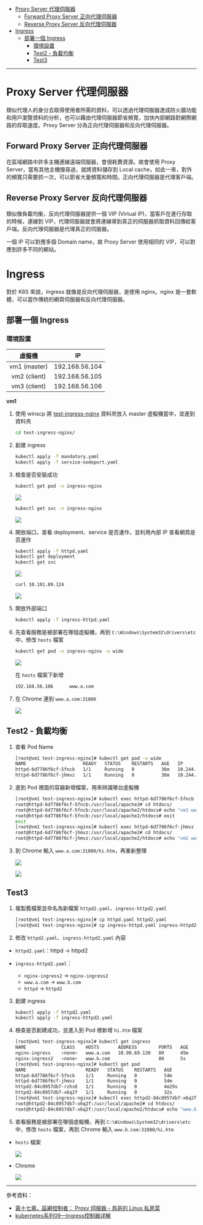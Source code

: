 * [Proxy Server 代理伺服器](https://github.com/linjiachi/Linux_note/blob/master/109-1%20Docker/W14-20201215.md#proxy-server-%E4%BB%A3%E7%90%86%E4%BC%BA%E6%9C%8D%E5%99%A8)
    - [Forward Proxy Server 正向代理伺服器](https://github.com/linjiachi/Linux_note/blob/master/109-1%20Docker/W14-20201215.md#forward-proxy-server-%E6%AD%A3%E5%90%91%E4%BB%A3%E7%90%86%E4%BC%BA%E6%9C%8D%E5%99%A8)
    - [Reverse Proxy Server 反向代理伺服器](https://github.com/linjiachi/Linux_note/blob/master/109-1%20Docker/W14-20201215.md#reverse-proxy-server-%E5%8F%8D%E5%90%91%E4%BB%A3%E7%90%86%E4%BC%BA%E6%9C%8D%E5%99%A8)
* [Ingress](https://github.com/linjiachi/Linux_note/blob/master/109-1%20Docker/W14-20201215.md#ingress)
    - [部署一個 Ingress](https://github.com/linjiachi/Linux_note/blob/master/109-1%20Docker/W14-20201215.md#%E9%83%A8%E7%BD%B2%E4%B8%80%E5%80%8B-ingress)
        - [環境設置](https://github.com/linjiachi/Linux_note/blob/master/109-1%20Docker/W14-20201215.md#%E7%92%B0%E5%A2%83%E8%A8%AD%E7%BD%AE)
        - [Test2 - 負載均衡](https://github.com/linjiachi/Linux_note/blob/master/109-1%20Docker/W14-20201215.md#test2---%E8%B2%A0%E8%BC%89%E5%9D%87%E8%A1%A1)
        - [Test3](https://github.com/linjiachi/Linux_note/blob/master/109-1%20Docker/W14-20201215.md#test3)


---
# Proxy Server 代理伺服器
類似代理人的身分去取得使用者所需的資料，可以透過代理伺服器達成防火牆功能和用戶瀏覽資料的分析，也可以藉由代理伺服器節省頻寬，加快內部網路對網際網路的存取速度。Proxy Server 分為正向代理伺服器和反向代理伺服器。

## Forward Proxy Server 正向代理伺服器
在區域網路中許多主機連線遠端伺服器，會很耗費資源。故會使用 Proxy Server，當有其他主機搜尋過，就將資料儲存到 Local cache，如此一來，對外的頻寬只需要抓一次，可以節省大量頻寬和時間。正向代理伺服器是代理客戶端。

## Reverse Proxy Server 反向代理伺服器
類似像負載均衡，反向代理伺服器提供一個 VIP (Virtual IP)，當客戶在進行存取的時候，連線到 VIP，代理伺服器就會將連線導到真正的伺服器抓取資料回傳給客戶端。反向代理伺服器是代理真正的伺服器。

一個 IP 可以對應多個 Domain name，故 Proxy Server 使用相同的 VIP，可以對應到許多不同的網站。

# Ingress
對於 K8S 來說，Ingress 就像是反向代理伺服器，是使用 nginx。nginx 是一套軟體，可以當作傳統的網頁伺服器和反向代理伺服器。
## 部署一個 Ingress
### 環境設置

虛擬機 | IP
:-:|:-:
vm1 (master) | 192.168.56.104
vm2 (client) | 192.168.56.105
vm3 (client) | 192.168.56.106

**vm1**
1. 使用 winscp 將 [test-ingress-nginx](https://github.com/linjiachi/Linux_note/tree/master/109-1%20Docker/File/W14-20201215/test-ingress-nginx) 資料夾放入 master 虛擬機當中，並進到資料夾

    ```sh
    cd test-ingress-nginx/
    ```
2. 創建 ingress

    ```sh
    kubectl apply -f mandatory.yaml
    kubectl apply -f service-nodeport.yaml
    ```
3. 檢查是否安裝成功

    ```sh
    kubectl get pod -n ingress-nginx
    ```
    ![](Image/W14-20201215/getpod.PNG)

    ```sh
    kubectl get svc -n ingress-nginx
    ```
    ![](Image/W14-20201215/getsvc.PNG)

4. 開放端口，查看 deployment、service 是否運作，並利用內部 IP 查看網頁是否運作

    ```sh
    kubectl apply -f httpd.yaml
    kubectl get deployment
    kubectl get svc
    ```
    ![](Image/W14-20201215/cheakrunning.PNG)

    ```sh
    curl 10.101.89.124
    ```
    ![](Image/W14-20201215/curl.PNG)

5. 開放外部端口

    ```sh
    kubectl apply -f ingress-httpd.yaml
    ```
6. 先查看服務是被部署在哪個虛擬機，再到 `C:\Windows\System32\drivers\etc` 中，修改 `hosts` 檔案

    ```sh
    kubectl get pod -n ingress-nginx -o wide
    ```
    ![](Image/W14-20201215/cheakvm.PNG)

    在 `hosts` 檔案下新增
    ```txt
    192.168.56.106      www.a.com
    ```
7. 在 Chrome 連到 `www.a.com:31080`
    
    ![](Image/W14-20201215/ingress.PNG)

## Test2 - 負載均衡
1. 查看 Pod Name

    ```sh
    [root@vm1 test-ingress-nginx]# kubectl get pod -o wide
    NAME                     READY   STATUS    RESTARTS   AGE   IP           NODE   NOMINATED NODE   READINESS GATES
    httpd-6d7786f6cf-5fncb   1/1     Running   0          36m   10.244.1.5   vm2    <none>           <none>
    httpd-6d7786f6cf-jhmvz   1/1     Running   0          36m   10.244.2.4   vm3    <none>           <none>
    ```
2. 進到 Pod 裡面的容器新增檔案，用來辨識哪台虛擬機 

    ```sh
    [root@vm1 test-ingress-nginx]# kubectl exec httpd-6d7786f6cf-5fncb -it -- bash
    root@httpd-6d7786f6cf-5fncb:/usr/local/apache2# cd htdocs/
    root@httpd-6d7786f6cf-5fncb:/usr/local/apache2/htdocs# echo "vm3 www.a.com" > hi.htm
    root@httpd-6d7786f6cf-5fncb:/usr/local/apache2/htdocs# exit
    exit
    [root@vm1 test-ingress-nginx]# kubectl exec httpd-6d7786f6cf-jhmvz -it -- bash
    root@httpd-6d7786f6cf-jhmvz:/usr/local/apache2# cd htdocs/
    root@httpd-6d7786f6cf-jhmvz:/usr/local/apache2/htdocs# echo "vm2 www.a.com" > hi.htm
    ```
3. 到 Chrome 輸入 `www.a.com:31080/hi.htm`，再重新整理

    ![](Image/W14-20201215/vm2.PNG)

    ![](Image/W14-20201215/vm3.PNG)

## Test3
1. 複製舊檔案並命名為新檔案 `httpd2.yaml`、`ingress-httpd2.yaml`
   
    ```sh
    [root@vm1 test-ingress-nginx]# cp httpd.yaml httpd2.yaml
    [root@vm1 test-ingress-nginx]# cp ingress-httpd.yaml ingress-httpd2.yaml
    ```
2. 修改 `httpd2.yaml`、`ingress-httpd2.yaml` 內容
* `httpd2.yaml`：httpd -> httpd2
* `ingress-httpd2.yaml`：

    - `nginx-ingress2` -> `nginx-ingress2`
    - `www.a.com` -> `www.b.com`
    - `httpd` -> `httpd2`

3. 創建 ingress

    ```sh
    kubectl apply -f httpd2.yaml
    kubectl apply -f ingress-httpd2.yaml
    ```
4. 檢查是否創建成功，並進入到 Pod 裡新增 `hi.htm` 檔案

    ```sh
    [root@vm1 test-ingress-nginx]# kubectl get ingress
    NAME             CLASS    HOSTS       ADDRESS        PORTS   AGE
    nginx-ingress    <none>   www.a.com   10.98.69.130   80      45m
    nginx-ingress2   <none>   www.b.com                  80      5s
    [root@vm1 test-ingress-nginx]# kubectl get pod
    NAME                      READY   STATUS    RESTARTS   AGE
    httpd-6d7786f6cf-5fncb    1/1     Running   0          54m
    httpd-6d7786f6cf-jhmvz    1/1     Running   0          54m
    httpd2-84c8957db7-rzhs6   1/1     Running   0          4m29s
    httpd2-84c8957db7-x6q2f   1/1     Running   0          32s
    [root@vm1 test-ingress-nginx]# kubectl exec httpd2-84c8957db7-x6q2f -it -- bash
    root@httpd2-84c8957db7-x6q2f:/usr/local/apache2# cd htdocs/
    root@httpd2-84c8957db7-x6q2f:/usr/local/apache2/htdocs# echo "www.b.com" > hi.htm
    ```
5. 查看服務是被部署在哪個虛擬機，再到 `C:\Windows\System32\drivers\etc` 中，修改 `hosts` 檔案，再到 Chrome 輸入 `www.b.com:31080/hi.htm`

* `hosts` 檔案

    ![](Image/W14-20201215/hosts2.PNG)

* Chrome

    ![](Image/W14-20201215/b.PNG)


---
參考資料：
- [第十七章、區網控制者： Proxy 伺服器 - 鳥哥的 Linux 私房菜](http://linux.vbird.org/linux_server/0420squid.php#theory)
- [kubernetes系列09—Ingress控制器详解](https://www.cnblogs.com/along21/p/10333086.html)